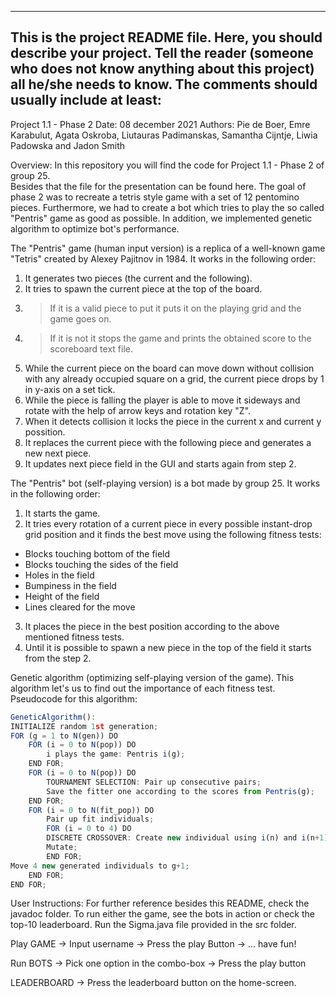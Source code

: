 ------------------------------------------------------------------------
This is the project README file. Here, you should describe your project.
Tell the reader (someone who does not know anything about this project)
all he/she needs to know. The comments should usually include at least:
------------------------------------------------------------------------
Project 1.1 - Phase 2
Date: 08 december 2021
Authors: Pie de Boer, Emre Karabulut, Agata Oskroba, Liutauras Padimanskas, Samantha Cijntje, Liwia Padowska and Jadon Smith

Overview:
In this repository you will find the code for Project 1.1 - Phase 2 of group 25.  
Besides that the file for the presentation can be found here.
The goal of phase 2 was to recreate a tetris style game with a set of 12 pentomino pieces. 
Furthermore, we had to create a bot which tries to play the so called "Pentris" game as good as possible. 
In addition, we implemented genetic algorithm to optimize bot's performance.  

The "Pentris" game (human input version) is a replica of a well-known game "Tetris" created by Alexey Pajitnov in 1984. It works in the following order:

1) It generates two pieces (the current and the following).
2) It tries to spawn the current piece at the top of the board.
3) > If it is a valid piece to put it puts it on the playing grid and the game goes on.
4) > If it is not it stops the game and prints the obtained score to the scoreboard text file.
5) While the current piece on the board can move down without collision with any already occupied square on a grid, the current piece drops by 1 in y-axis on a set tick.
6) While the piece is falling the player is able to move it sideways and rotate with the help of arrow keys and rotation key "Z".
7) When it detects collision it locks the piece in the current x and current y possition.
8) It replaces the current piece with the following piece and generates a new next piece.
9) It updates next piece field in the GUI and starts again from step 2.

The "Pentris" bot (self-playing version) is a bot made by group 25. It works in the following order:
1) It starts the game.
2) It tries every rotation of a current piece in every possible instant-drop grid position and it finds the best move using the following fitness tests:
- Blocks touching bottom of the field
- Blocks touching the sides of the field
- Holes in the field
- Bumpiness in the field
- Height of the field
- Lines cleared for the move
3) It places the piece in the best position according to the above mentioned fitness tests.
4) Until it is possible to spawn a new piece in the top of the field it starts from the step 2. 

Genetic algorithm (optimizing self-playing version of the game). This algorithm let's us to find out the importance of each fitness test. Pseudocode for this algorithm:
```javascript
GeneticAlgorithm():
INITIALIZE random 1st generation;
FOR (g = 1 to N(gen)) DO
	FOR (i = 0 to N(pop)) DO
		i plays the game: Pentris i(g);
	END FOR;
	FOR (i = 0 to N(pop)) DO
		TOURNAMENT SELECTION: Pair up consecutive pairs;
		Save the fitter one according to the scores from Pentris(g);
	END FOR;  
	FOR (i = 0 to N(fit_pop)) DO
		Pair up fit individuals;
		FOR (i = 0 to 4) DO
		DISCRETE CROSSOVER: Create new individual using i(n) and i(n+1) genes;
		Mutate;
		END FOR;
Move 4 new generated individuals to g+1;
	END FOR;
END FOR;
```
User Instructions:
For further reference besides this README, check the javadoc folder.
To run either the game, see the bots in action or check the top-10 leaderboard. Run the Sigma.java file provided in the src folder.

Play GAME
-> Input username
-> Press the play Button
-> ... have fun!

Run BOTS
-> Pick one option in the combo-box
-> Press the play button

LEADERBOARD
-> Press the leaderboard button on the home-screen.

